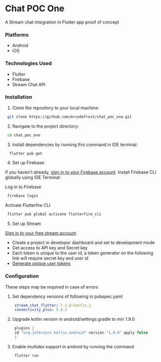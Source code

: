 # Chat POC One

A Stream chat integration in Flutter app proof of concept

### Platforms

- Android
- iOS

### Technologies Used

- Flutter
- Firebase
- Stream Chat API


### Installation

1. Clone the repository to your local machine:

  ```bash
   git clone https://github.com/mrcodefrost/chat_poc_one.git
  ```

2. Navigate to the project directory:

  ```bash
   cd chat_poc_one
  ```
    
3. Install dependencies by running this command in IDE terminal:

  ```bash
    flutter pub get
  ```

4. Set up Firebase:

If you haven't already, [sign in to your Firebase account](https://firebase.google.com/docs/web/setup).
Install Firebase CLI globally using IDE Terminal:

Log in to Firebase
  ```bash
   firebase login
  ```

Activate Flutterfire CLI
  ```bash
   flutter pub global activate flutterfire_cli
  ```

5. Set up Stream

[Sign in to your free stream account](https://getstream.io/try-for-free/).

- Create a project in developer dashboard and set to development mode
- Get access to API key and Secret key
- Each token is unique to the user id, a token generator on the following link will require secret key and user id
- [Generate unique user tokens](https://getstream.io/chat/docs/flutter-dart/tokens_and_authentication/?language=dart)  



### Configuration

These steps may be required in case of errors 

1. Set dependency versions of following in pubspec.yaml

    ```yaml
     stream_chat_flutter: 7.2.0-hotfix.1
     connectivity_plus: 5.0.2
    ```


2. Upgrade kotlin version in android/settings.gradle to min 1.9.0

    ```groovy
     plugins {
     id "org.jetbrains.kotlin.android" version "1.9.0" apply false
     }
    ```

3. Enable multidex support in android by running the command

    ```bash
     flutter run
    ```
